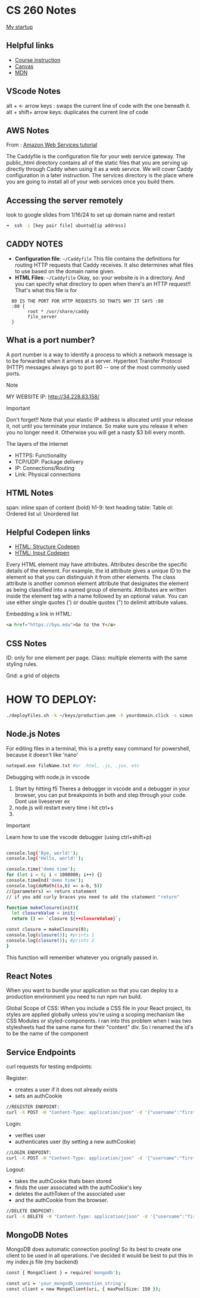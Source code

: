 # CS 260 Notes

[My startup](https://simon.cs260.click)

## Helpful links

- [Course instruction](https://github.com/webprogramming260)
- [Canvas](https://byu.instructure.com)
- [MDN](https://developer.mozilla.org)


## VScode Notes
alt + <- arrow keys : swaps the current line of code with the one beneath it.
alt + shift+ arrow keys: duplicates the current line of code
## AWS Notes
From : [Amazon Web Services tutorial](https://github.com/webprogramming260/.github/blob/main/profile/webServers/amazonWebServicesEc2/amazonWebServicesEc2.md)
<!-- I don't quite understand this yet so I'm going to save it for later.-->
The Caddyfile is the configuration file for your web service gateway. The public_html directory contains all of the static files that you are serving up directly through Caddy when using it as a web service. We will cover Caddy configuration in a later instruction. The services directory is the place where you are going to install all of your web services once you build them.

## Accessing the server remotely
look to google slides from 1/16/24 to set up domain name and restart

```sh
➜  ssh -i [key pair file] ubuntu@[ip address]
```
## CADDY NOTES
- **Configuration file**: `~/Caddyfile`
  This file contains the definitions for routing HTTP requests that Caddy receives. It also determines what files to use based on the domain name given.
- **HTML Files**: `~/Caddyfile`
  Okay, so: your website is in a directory. And you can specify what directory to open when there's an HTTP request!! That's what this file is for
```
  80 IS THE PORT FOR HTTP REQUESTS SO THATS WHY IT SAYS :80 
  :80 {
        root * /usr/share/caddy
        file_server
  }
```
## What is a port number?
A port number is a way to identify a process to which a network message is to be forwarded when it arrives at a server. Hypertext Transfer Protocol (HTTP) messages always go to port 80 -- one of the most commonly used ports.
>[!NOTE]
> MY WEBSITE IP: http://34.228.83.158/

>[!IMPORTANT]
>Don't forget!!
Note that your elastic IP address is allocated until your release it, not until you terminate your instance. So make sure you release it when you no longer need it. Otherwise you will get a nasty $3 bill every month.

The layers of the internet
- HTTPS: Functionality
- TCP/UDP: Package delivery
- IP: Connections/Routing
- Link: Physical connections

## HTML Notes

span: inline span of content (bold)
h1-9: text heading
table: Table
ol: Ordered list
ul: Unordered list

## Helpful Codepen links
- [HTML: Structure Codepen](https://codepen.io/codingdork/pen/EaYdmeP)
- [HTML: Input Codepen](https://codepen.io/codingdork/pen/ZYzqyLW)

Every HTML element may have attributes. Attributes describe the specific details of the element. For example, the id attribute gives a unique ID to the element so that you can distinguish it from other elements. The class attribute is another common element attribute that designates the element as being classified into a named group of elements. Attributes are written inside the element tag with a name followed by an optional value. You can use either single quotes (') or double quotes (") to delimit attribute values.

Embedding a link in HTML:
```html
<a href="https://byu.edu">Go to the Y</a>
```
## CSS Notes

ID: only for one element per page. 
Class: multiple elements with the same styling rules.

Grid: a grid of objects

# HOW TO DEPLOY:

  ```sh
  ./deployFiles.sh -k ~/keys/production.pem -h yourdomain.click -s simon
  ```
## Node.js Notes

For editing files in a terminal, this is a pretty easy command for powershell, because it doesn't like 'nano'
  ```sh
  notepad.exe fileName.txt #or .html, .js, .jsx, etc
  ```
Debugging with node.js in vscode 
1. Start by hitting f5
   Theres a debugger in vscode and a debugger in your browser, you can put breakpoints in both and step through your code.
   Dont use liveserver ex
2. node.js will restart every time i hit ctrl+s
3. 


> [!IMPORTANT]
> Learn how to use the vscode debugger (using ctrl+shift+p)

```sh

console.log('Bye, world!');
console.log('Hello, world!');

console.time('demo time');
for (let i = 0; i < 1000000; i++) {}
console.timeEnd('demo time');
console.log(doMath((a,b) => a-b, 5))
//(parameters) => return statement
// if you add curly braces you need to add the statement "return"
```

```sh
function makeClosure(init){
  let closureValue = init;
  return () => `closure ${++closureValue}`;

const closure = makeClosure(0);
console.log(closure()); #prints 1
console.log(closure()); #prints 2
}
```
This function will remember whatever you orignally passed in.
## React Notes
When you want to bundle your application so that you can deploy to a production environment you need to run npm run build.


Global Scope of CSS: When you include a CSS file in your React project, its styles are applied globally unless you're using a scoping mechanism like CSS Modules or styled-components. I ran into this problem when I was two stylesheets had the same name for their "content" div. So i renamed the id's to be the name of the component

## Service Endpoints
curl requests for testing endpoints:

Register:
- creates a user if it does not already exists
- sets an authCookie
```sh
//REGISTER ENDPOINT:
curl -X POST -H "Content-Type: application/json" -d '{"username":"firstuser", "password":"firstpassword"}' http://localhost:4000/user/create

```
Login:
- verifies user
- authenticates user (by setting a new authCookie)
```sh
//LOGIN ENDPOINT:
curl -X POST -H "Content-Type: application/json" -d '{"username":"firstuser", "password":"firstpassword"}' http://localhost:4000/api/user/login
```
Logout:
- takes the authCookie thats been stored
- finds the user associated with the authCookie's key
- deletes the authToken of the associated user
- and the authCookie from the browser.
```sh
//DELETE ENDPOINT:
curl -X DELETE -H "Content-Type: application/json" -d '{"username":"firstuser", "password":"firstpassword"}' http://localhost:4000/api/user/logout```
```

## MongoDB Notes
MongoDB does automatic connection pooling! So its best to create one client to be used in all operations.
I've decided it would be best to put this in my index.js file (my backend)
```sh
const { MongoClient } = require('mongodb');

const uri = 'your_mongodb_connection_string';
const client = new MongoClient(uri, { maxPoolSize: 150 });
```
